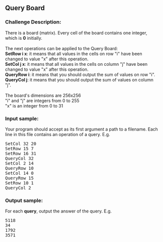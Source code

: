 <h2>Query Board</h2>

<h3>Challenge Description:</h3>

<p>
    There is a board (matrix). Every cell of the board contains one integer,
    which is <b>0</b> initially.
<br>
<br>
    The next operations can be applied to the Query Board:
<br>
<b>SetRow i x</b>: it means that all values in the cells on row &quot;i&quot; have been changed to value &quot;x&quot; after this operation.
<br>
<b>SetCol j x</b>: it means that all values in the cells on column &quot;j&quot; have been changed to value &quot;x&quot; after this operation.
<br>
<b>QueryRow i</b>: it means that you should output the sum of values
    on row &quot;i&quot;.
<br>
<b>QueryCol j</b>: it means that you should output the sum of values on column &quot;j&quot;.
<br>
<br>
    The board&apos;s dimensions are 256x256
<br>
    &quot;i&quot; and &quot;j&quot; are integers from 0 to 255
<br>
    &quot;x&quot; is an integer from 0 to 31
<br>
</p>

<h3>Input sample:</h3>
<p>
    Your program should accept as its first argument a path to a filename.
    Each line in this file contains an operation of a query. E.g.
</p>
<pre>SetCol 32 20
SetRow 15 7
SetRow 16 31
QueryCol 32
SetCol 2 14
QueryRow 10
SetCol 14 0
QueryRow 15
SetRow 10 1
QueryCol 2</pre>

<h3>Output sample:</h3>

<p>
    For each <b>query</b>, output the answer of the query. E.g.
</p>

<pre>5118
34
1792
3571</pre>